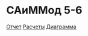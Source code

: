 # САиММод 5-6
[Отчет](../main/Docs/report.docx)
[Расчеты](../main/Docs/mathcad.mcdx)
[Диаграмма](../main/Docs/graph.drawio)